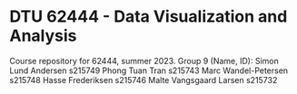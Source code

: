 # DTU 62444 - Data Visualization and Analysis

Course repository for 62444, summer 2023.
Group 9 (Name, ID): 
Simon Lund Andersen s215749 
Phong Tuan Tran s215743 
Marc Wandel-Petersen s215748 
Hasse Frederiksen s215746 
Malte Vangsgaard Larsen s215732 

